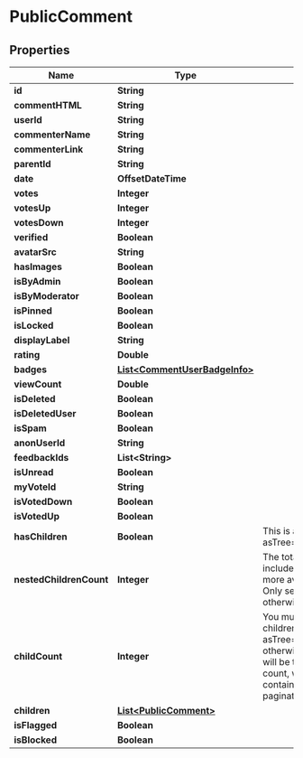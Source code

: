 

# PublicComment


## Properties

| Name | Type | Description | Notes |
|------------ | ------------- | ------------- | -------------|
|**id** | **String** |  |  |
|**commentHTML** | **String** |  |  |
|**userId** | **String** |  |  [optional] |
|**commenterName** | **String** |  |  |
|**commenterLink** | **String** |  |  [optional] |
|**parentId** | **String** |  |  [optional] |
|**date** | **OffsetDateTime** |  |  |
|**votes** | **Integer** |  |  [optional] |
|**votesUp** | **Integer** |  |  [optional] |
|**votesDown** | **Integer** |  |  [optional] |
|**verified** | **Boolean** |  |  |
|**avatarSrc** | **String** |  |  [optional] |
|**hasImages** | **Boolean** |  |  [optional] |
|**isByAdmin** | **Boolean** |  |  [optional] |
|**isByModerator** | **Boolean** |  |  [optional] |
|**isPinned** | **Boolean** |  |  [optional] |
|**isLocked** | **Boolean** |  |  [optional] |
|**displayLabel** | **String** |  |  [optional] |
|**rating** | **Double** |  |  [optional] |
|**badges** | [**List&lt;CommentUserBadgeInfo&gt;**](CommentUserBadgeInfo.md) |  |  [optional] |
|**viewCount** | **Double** |  |  [optional] |
|**isDeleted** | **Boolean** |  |  [optional] |
|**isDeletedUser** | **Boolean** |  |  [optional] |
|**isSpam** | **Boolean** |  |  [optional] |
|**anonUserId** | **String** |  |  [optional] |
|**feedbackIds** | **List&lt;String&gt;** |  |  [optional] |
|**isUnread** | **Boolean** |  |  [optional] |
|**myVoteId** | **String** |  |  [optional] |
|**isVotedDown** | **Boolean** |  |  [optional] |
|**isVotedUp** | **Boolean** |  |  [optional] |
|**hasChildren** | **Boolean** | This is always set when asTree&#x3D;true |  [optional] |
|**nestedChildrenCount** | **Integer** | The total nested child count included in this response (may be more available w/ pagination) Only set with asTree&#x3D;true, otherwise this will be null. |  [optional] |
|**childCount** | **Integer** | You must ask the API to count children (with asTree&#x3D;true&amp;countChildren&#x3D;true), otherwise this will be null. This will be the complete direct child count, whereas children may only contain a subset based on pagination. |  [optional] |
|**children** | [**List&lt;PublicComment&gt;**](PublicComment.md) |  |  [optional] |
|**isFlagged** | **Boolean** |  |  [optional] |
|**isBlocked** | **Boolean** |  |  [optional] |



